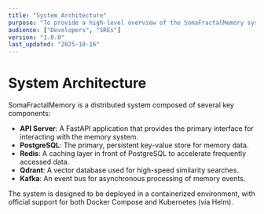 ```yaml
---
title: "System Architecture"
purpose: "To provide a high-level overview of the SomaFractalMemory system architecture."
audience: ["Developers", "SREs"]
version: "1.0.0"
last_updated: "2025-10-16"
---
```


# System Architecture

SomaFractalMemory is a distributed system composed of several key components:

- **API Server**: A FastAPI application that provides the primary interface for interacting with the memory system.
- **PostgreSQL**: The primary, persistent key-value store for memory data.
- **Redis**: A caching layer in front of PostgreSQL to accelerate frequently accessed data.
- **Qdrant**: A vector database used for high-speed similarity searches.
- **Kafka**: An event bus for asynchronous processing of memory events.

The system is designed to be deployed in a containerized environment, with official support for both Docker Compose and Kubernetes (via Helm).
